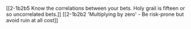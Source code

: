 [[2-1b2b5 Know the correlations between your bets. Holy grail is fifteen or so uncorrelated bets.]]
	[[2-1b2b2 'Multiplying by zero' - Be risk-prone but avoid ruin at all cost]]